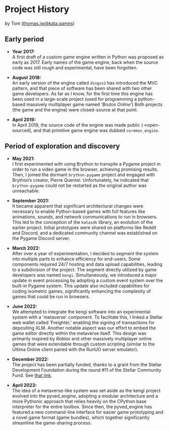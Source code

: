 # Project History

by Tom (thomas.iw@kata.games)


## Early period

- **Year 2017:**<br>
A first draft of a custom game engine written in Python was proposed as early as 2017.
Early names of the game engine, back when the source code was still rough and experimental,
have been forgotten.


- **August 2018:**<br>
An early version of the engine called `dingus2` has introduced the MVC pattern, and that
piece of software has been shared with two other game developers.
As far as I know, for the first time this engine has been used in a large-scale project (used for programming a python-based massively multiplayer game named *'Brutos Online'*)
Both projects (the game and the engine) were closed-source at that point.


- **April 2019:** <br>
In April 2019, the source code of the engine was made public (->open-sourced),
and that primitive game engine was dubbed `coremon_engine`.


## Period of exploration and discovery

- **May 2021:** <br>
I first experimented with using Brython to transpile a Pygame project in order to run
a video game in the browser, achieving promising results.
Then, I joined the dormant `brython-pygame` project and engaged with Brython’s creator,
Pierre Quentel. Unfortunately, he indicated that `brython-pygame` could not be restarted
as the original author was unreachable.


- **September 2021:** <br>
It became apparent that significant architectural changes were necessary to enable Python-based
games with full features like animations, sounds, and network communications to run in browsers.
This led to the conception of the `katasdk` library, an evolution of the earlier project.
Initial prototypes were shared on platforms like Reddit and Discord,
and a dedicated community channel was established on the Pygame Discord server.


- **March 2022:** <br>
After over a year of experimentation, I decided to segment the system into
multiple parts to enhance efficiency for end-users. Some components required 24/7 hosting
and data upload capabilities, leading to a subdivision of the project. The segment directly
utilized by game developers was named `kengi`. Simultaneously, we introduced a major update
in event processing by adopting a custom event system over the built-in Pygame system.
This update also included capabilities for coding isometric games, significantly enhancing
the complexity of games that could be run in browsers.


- **June 2022:** <br>
We attempted to integrate the kengi software into an experimental system with a 'metaverse'
component. To facilitate this, I linked a Stellar web wallet called 'Freighter,'
enabling the signing of transactions for depositing XLM. Another notable aspect
was our effort to embed the game editor directly within the metaverse itself.
This design was primarily inspired by *Roblox* and other massively multiplayer online games
that were extendable through custom scripting
(similar to the Ultima Online client paired with the RunUO server emulator).


- **December 2022:** <br>
The project has been partially funded, thanks to a grant from the Stellar Development
Foundation during the round #11 of the Stellar Community Fund. See [that link](https://communityfund.stellar.org/project/katagames).


- **April 2023:** <br>
The idea of a metaverse-like system was set aside as the kengi project evolved
into the pyved_engine, adopting a modular architecture and a more Pythonic approach
that relies heavily on the CPython base interpreter for the entire toolbox. Since then,
the pyved_engine has featured a new command-line interface for easier game prototyping
and a novel game format (game bundles), which together significantly streamline
the game-sharing process.
